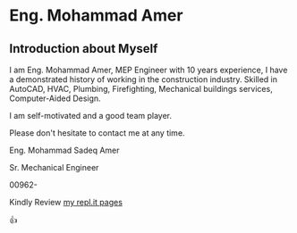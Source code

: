 # Eng. Mohammad Amer

## Introduction about Myself
 
I am Eng. Mohammad Amer, MEP Engineer with 10 years experience, I have a demonstrated history of working in the construction industry. Skilled in AutoCAD, HVAC, Plumbing, Firefighting, Mechanical buildings services, Computer-Aided Design. 

I am self-motivated and a good team player. 

Please don't hesitate to contact me at any time. 

Eng. Mohammad Sadeq Amer

Sr. Mechanical Engineer

00962-

Kindly Review [my repl.it pages](https://my-first-page.engmohammadamer.repl.co/) 

:+1:

